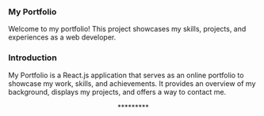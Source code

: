 ### My Portfolio
Welcome to my portfolio! This project showcases my skills, projects, and experiences as a web developer.





### Introduction
My Portfolio is a React.js application that serves as an online portfolio to showcase my work, skills, and achievements. It provides an overview of my background, displays my projects, and offers a way to contact me.

<p align="center">*********</p>


